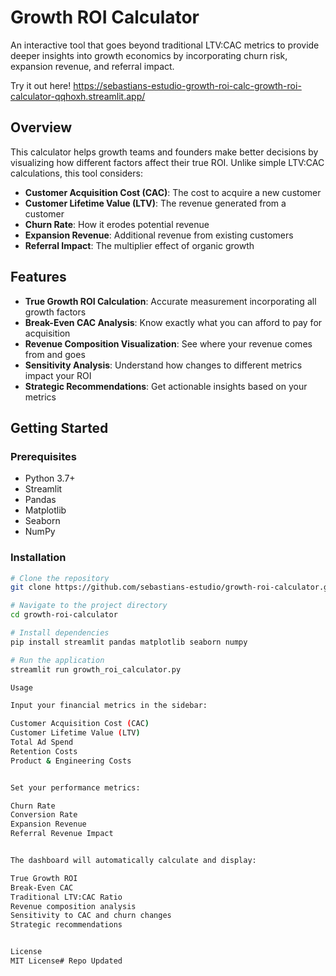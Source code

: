# Growth ROI Calculator

An interactive tool that goes beyond traditional LTV:CAC metrics to provide deeper insights into growth economics by incorporating churn risk, expansion revenue, and referral impact.

Try it out here! 
https://sebastians-estudio-growth-roi-calc-growth-roi-calculator-qqhoxh.streamlit.app/

## Overview

This calculator helps growth teams and founders make better decisions by visualizing how different factors affect their true ROI. Unlike simple LTV:CAC calculations, this tool considers:

- **Customer Acquisition Cost (CAC)**: The cost to acquire a new customer
- **Customer Lifetime Value (LTV)**: The revenue generated from a customer
- **Churn Rate**: How it erodes potential revenue
- **Expansion Revenue**: Additional revenue from existing customers
- **Referral Impact**: The multiplier effect of organic growth

## Features

- **True Growth ROI Calculation**: Accurate measurement incorporating all growth factors
- **Break-Even CAC Analysis**: Know exactly what you can afford to pay for acquisition
- **Revenue Composition Visualization**: See where your revenue comes from and goes
- **Sensitivity Analysis**: Understand how changes to different metrics impact your ROI
- **Strategic Recommendations**: Get actionable insights based on your metrics

## Getting Started

### Prerequisites
- Python 3.7+
- Streamlit
- Pandas
- Matplotlib
- Seaborn
- NumPy

### Installation

```bash
# Clone the repository
git clone https://github.com/sebastians-estudio/growth-roi-calculator.git

# Navigate to the project directory
cd growth-roi-calculator

# Install dependencies
pip install streamlit pandas matplotlib seaborn numpy

# Run the application
streamlit run growth_roi_calculator.py

Usage

Input your financial metrics in the sidebar:

Customer Acquisition Cost (CAC)
Customer Lifetime Value (LTV)
Total Ad Spend
Retention Costs
Product & Engineering Costs


Set your performance metrics:

Churn Rate
Conversion Rate
Expansion Revenue
Referral Revenue Impact


The dashboard will automatically calculate and display:

True Growth ROI
Break-Even CAC
Traditional LTV:CAC Ratio
Revenue composition analysis
Sensitivity to CAC and churn changes
Strategic recommendations


License
MIT License# Repo Updated
